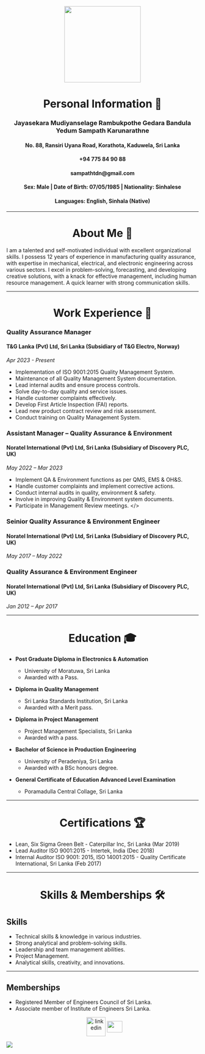 <p align="center">
    <img width="200" src="[https://github.com/Ysampk/Ysampk.github.io/blob/main/IMG_1798p.jpg]">
</p> 
<h1 align="center">Personal Information 📝</h1> 

<h3 align="center"> Jayasekara Mudiyanselage Rambukpothe Gedara Bandula Yedum Sampath Karunarathne</h3>
<h4 align="center"> No. 88, Ransiri Uyana Road, Korathota, Kaduwela, Sri Lanka</h4> 
<h4 align="center"> +94 775 84 90 88</h4>
<h4 align="center"> sampathtdn@gmail.com</h4>
<h4 align="center">Sex: Male | Date of Birth: 07/05/1985 | Nationality: Sinhalese</h4>
<h4 align="center">Languages: English, Sinhala (Native)</h4>

---

  <h1 align="center">About Me 🌟</h1> 

I am a talented and self-motivated individual with excellent organizational skills. I possess 12 years of experience in manufacturing quality assurance, with expertise in mechanical, electrical, and electronic engineering across various sectors. I excel in problem-solving, forecasting, and developing creative solutions, with a knack for effective management, including human resource management. A quick learner with strong communication skills.

---

  <h1 align="center">Work Experience 💼</h1> 

### Quality Assurance Manager 
#### T&G Lanka (Pvt) Ltd, Sri Lanka (Subsidiary of T&G Electro, Norway)
*Apr 2023 - Present*

- Implementation of ISO 9001:2015 Quality Management System.
- Maintenance of all Quality Management System documentation.
- Lead internal audits and ensure process controls.
- Solve day-to-day quality and service issues.
- Handle customer complaints effectively.
- Develop First Article Inspection (FAI) reports.
- Lead new product contract review and risk assessment.
- Conduct training on Quality Management System.
  

### Assistant Manager – Quality Assurance & Environment 
#### Noratel International (Pvt) Ltd, Sri Lanka (Subsidiary of Discovery PLC, UK)
*May 2022 – Mar 2023*

- Implement QA & Environment functions as per QMS, EMS & OH&S.
- Handle customer complaints and implement corrective actions.
- Conduct internal audits in quality, environment & safety.
- Involve in improving Quality & Environment system documents.
- Participate in Management Review meetings.
</>

### Seinior Quality Assurance & Environment Engineer
#### Noratel International (Pvt) Ltd, Sri Lanka (Subsidiary of Discovery PLC, UK)
*May 2017 – May 2022*


### Quality Assurance & Environment Engineer
#### Noratel International (Pvt) Ltd, Sri Lanka (Subsidiary of Discovery PLC, UK)
*Jan 2012 – Apr 2017*


---

  <h1 align="center">Education 🎓</h1>

- **Post Graduate Diploma in Electronics & Automation**
  - University of Moratuwa, Sri Lanka
  - Awarded with a Pass.

- **Diploma in Quality Management**
  - Sri Lanka Standards Institution, Sri Lanka
  - Awarded with a Merit pass.

- **Diploma in Project Management**
  - Project Management Specialists, Sri Lanka
  - Awarded with a pass.

- **Bachelor of Science in Production Engineering**
  - University of Peradeniya, Sri Lanka
  - Awarded with a BSc honours degree.

- **General Certificate of Education Advanced Level Examination**
  - Poramadulla Central Collage, Sri Lanka

---

  <h1 align="center">Certifications 🏆</h1>

- Lean, Six Sigma Green Belt - Caterpillar Inc, Sri Lanka (Mar 2019)
- Lead Auditor ISO 9001:2015 - Intertek, India (Dec 2018)
- Internal Auditor ISO 9001: 2015, ISO 14001:2015 - Quality Certificate International, Sri Lanka (Feb 2017)

---

  <h1 align="center">Skills & Memberships 🛠️</h1>

## Skills
- Technical skills & knowledge in various industries.
- Strong analytical and problem-solving skills.
- Leadership and team management abilities.
- Project Management.
- Analytical skills, creativity, and innovations.

---

## Memberships
- Registered Member of Engineers Council of Sri Lanka.
- Associate member of Institute of Engineers Sri Lanka.

<p align="center">

<div align="center"  class="icons-social" style="margin-left: 10px;">
<a href="https://www.linkedin.com/in/yedum-karunarathna" target="blank"><img align="center" src="https://user-images.githubusercontent.com/88904952/234979284-68c11d7f-1acc-4f0c-ac78-044e1037d7b0.png" alt="linkedin" height="50" width="50" /></a>
<a href = "mailto: sampathtdn@gmail.com"><img align="center" src="https://seeklogo.com/images/G/gmail-new-2020-logo-32DBE11BB4-seeklogo.com.png" height="30" width="40" /></a>


</div>

</p>

<!--horizontal divider(gradiant)-->
<img src="https://user-images.githubusercontent.com/73097560/115834477-dbab4500-a447-11eb-908a-139a6edaec5c.gif">
